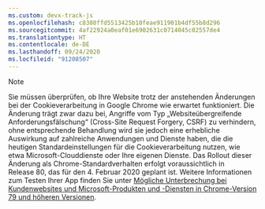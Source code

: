 ```yaml
---
ms.custom: devx-track-js
ms.openlocfilehash: c8380ffd5513425b10feae911901b4df55b8d296
ms.sourcegitcommit: 4af22924a0eaf01e6902631c0714045c02557de4
ms.translationtype: HT
ms.contentlocale: de-DE
ms.lasthandoff: 09/24/2020
ms.locfileid: "91208507"
---
```

> [!NOTE] 
> Sie müssen überprüfen, ob Ihre Website trotz der anstehenden Änderungen bei der Cookieverarbeitung in Google Chrome wie erwartet funktioniert. Die Änderung trägt zwar dazu bei, Angriffe vom Typ „Websiteübergreifende Anforderungsfälschung“ (Cross-Site Request Forgery, CSRF) zu verhindern, ohne entsprechende Behandlung wird sie jedoch eine erhebliche Auswirkung auf zahlreiche Anwendungen und Dienste haben, die die heutigen Standardeinstellungen für die Cookieverarbeitung nutzen, wie etwa Microsoft-Clouddienste oder Ihre eigenen Dienste. Das Rollout dieser Änderung als Chrome-Standardverhalten erfolgt voraussichtlich in Release 80, das für den 4. Februar 2020 geplant ist. Weitere Informationen zum Testen Ihrer App finden Sie unter [Mögliche Unterbrechung bei Kundenwebsites und Microsoft-Produkten und -Diensten in Chrome-Version 79 und höheren Versionen](https://support.microsoft.com/help/4522904/potential-disruption-to-customer-websites-in-latest-chrome).